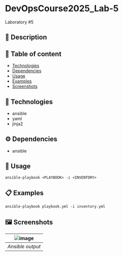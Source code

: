 # DevOpsCourse2025_Lab-5
Laboratory #5

## 📜 Description

## 📃 Table of content
- [Technologies](#-Technologies)
- [Dependencies](#-Dependencies)
- [Usage](#-Usage)
- [Examples](#-Examples)
- [Screenshots](#-Screenshots)

## 🔧 Technologies
- ansible
- yaml
- jinja2

## ⚙  Dependencies
- ansible

## 🚀 Usage
``` ansible-playbook <PLAYBOOK> -i <INVENTORY> ```

## 📋 Examples
``` ansible-playbook playbook.yml -i inventory.yml ```

## 🖼 Screenshots
<div align="center">

| ![image](https://github.com/user-attachments/assets/4067be18-24d6-449e-b485-d1c1889ef191) | 
|:-:|
| *Ansible output* |

</div>
